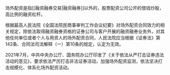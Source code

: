 场外配资是指[[融资融券交易|融资融券]]以外的，股票配资公司公开的借钱炒股，高比例的融资杠杆。

根据最高人民法院《全国法院民商事审判工作会议纪要》对场外配资合同效力的相关规定，除依法取得融资融券资格的证券公司与客户开展的融资融券业务外，对其他任何单位或者个人与用资人的场外配资合同，人民法院应当根据《证券法》第142条、合同法司法解释（一）第10条的规定，认定为无效。

2021年7月，中共中央办公厅、国务院办公厅印发了《关于依法从严打击证券违法活动的意见》，要求依法严厉打击非法证券活动，加强场外配资监测，依法坚决打击规模化、体系化场外配资活动。